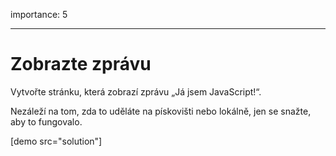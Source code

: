 importance: 5

---

# Zobrazte zprávu

Vytvořte stránku, která zobrazí zprávu „Já jsem JavaScript!“.

Nezáleží na tom, zda to uděláte na pískovišti nebo lokálně, jen se snažte, aby to fungovalo.

[demo src="solution"]

